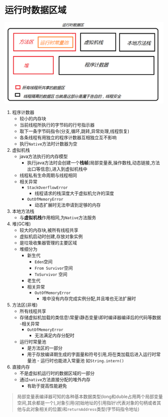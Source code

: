 # 运行时数据区域

![运行时数据区](assets/2019-04-17-14-41-21.png)

1. 程序计数器
    - 较小的内存块
    - 当前线程所执行的字节码的行号指示器
    - 取下一条字节码指令(分支,循环,跳转,异常处理,线程恢复)
    - 各条线程有用独立的程序计数器互相独立互不影响
    - 执行`Native`方法时计数器为空
2. 虚拟机栈
    - java方法执行的内存模型
       - 执行java方法时会创建一个**栈帧**(局部变量表,操作数栈,动态链接,方法出口等信息),进入到虚拟机栈中
    - 线程私有生命周期与线程相同
    - 相关异常
      - `StackOverflowError`
        - 线程请求的栈深度大于虚拟机允许的深度
      - `OutOfMemoryError`
        - 动态扩展时无法申请到足够的内存
3. 本地方法栈
    - 与**虚拟机栈**作用相同,为`Native`方法服务
4. 堆(GC堆)
   - 较大的内存块,被所有线程共享
   - 虚拟机启动时创建,存放对象实例
   - 是垃圾收集器管理的主要区域
   - 堆细分为
     - 新生代
       - `Eden`空间
       - `From Survivor`空间
       - `ToSurvivor` 空间
     - 老生代
     - 相关异常
       - `OutOfMemoryError`
         - 堆中没有内存完成实例分配,并且堆也无法扩展时
5. 方法区(非堆)
   - 所有线程共享
   - 存储虚拟机加载的类信息\常量\静态变量\即时编译器编译后的代码等数据
   -相关异常
      - `OutOfMemoryError`
        - 无法满足内存分配时
   - 运行时常量池
      - 是方法区的一部分
      - 用于存放编译期生成的字面量和符号引用,将在类加载后进入运行时常量池
            - 运行时也能进入常量池 如`String.intern()`
6. 直接内存
   - 不是虚拟机运行时的数据区域的一部分  
   - 通过`native`方法直接分配的堆外内存
     - 有助于提高性能避免

> 局部变量表编译器可知的各种基本数据类型(long和duble占用两个局部变量空间,其余都是一个),对象引用(初始地址的引用指针\代表对象的句柄或者其他与此对象相关的位置)和`returnAddress`类型(字节码指令地址)

